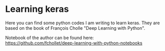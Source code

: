 # Learning keras

Here you can find some python codes I am writing to learn keras. They are based on the book of François Cholle "Deep Learning with Python".

Notebook of the author can be found here:
https://github.com/fchollet/deep-learning-with-python-notebooks

